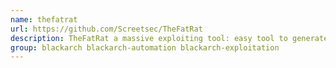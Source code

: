 ```yaml
---
name: thefatrat
url: https://github.com/Screetsec/TheFatRat
description: TheFatRat a massive exploiting tool: easy tool to generate backdoor and easy tool to post exploitation attack.
group: blackarch blackarch-automation blackarch-exploitation
---
```

